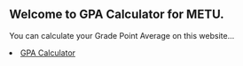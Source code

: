 ## Welcome to GPA Calculator for METU.

You can calculate your Grade Point Average on this website...

<li class="masthead__menu-item">
          <a href="keremio.github.io/gpawebsite/gpacalculator.html">GPA Calculator</a>
        </li>
